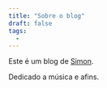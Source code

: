 ```yaml
---
title: "Sobre o blog"
draft: false
tags:
  - 
---
```

 
Este é um blog de [Simon](https://osimnao.world). 

Dedicado a música e afins.